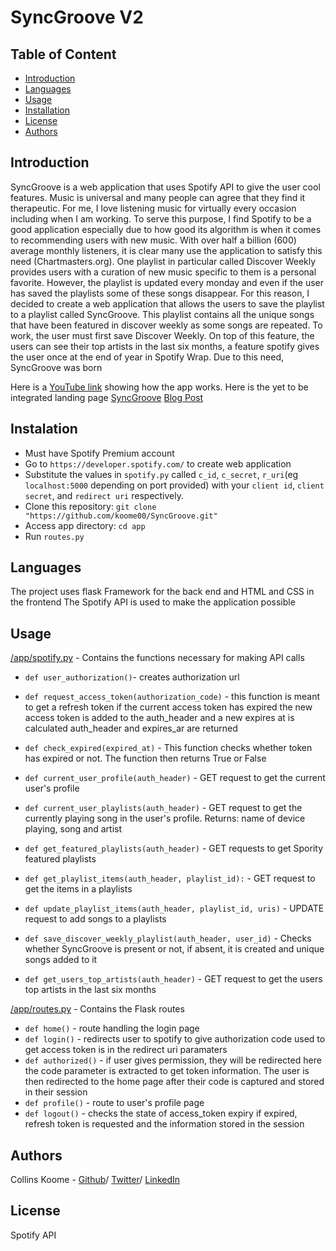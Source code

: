 #  SyncGroove V2



## Table of Content
* [Introduction](#introduction)
* [Languages](#languages)
* [Usage](#usage)
* [Installation](#installation)
* [License](#license)
* [Authors](#authors)

## Introduction
SyncGroove is a web application that uses Spotify API to give the user cool features. Music is universal and many people can agree that they find it therapeutic. For me, I love listening music for virtually every occasion including when I am working. To serve this purpose, I find Spotify to be a good application especially due to how good its algorithm is when it comes to recommending users with new music. With over half a billion (600) average monthly listeners, it is clear many use the application to satisfy this need (Chartmasters.org). 
One playlist in particular called Discover Weekly provides users with a curation of new music specific to them is a personal favorite. However, the playlist is updated every monday and even if the user has saved the playlists some of these songs disappear. For this reason, I decided to create a web application that allows the users to save the playlist to a playlist called SyncGroove. This playlist contains all the unique songs that have been featured in discover weekly as some songs are repeated. To work, the user must first save Discover Weekly. On top of this feature, the users can see their top artists in the last six months, a feature spotify gives the user once at the end of year in Spotify Wrap. Due to this need, SyncGroove was born

Here is a [YouTube link](https://youtu.be/HIrxhJYBMRY) showing how the app works.
Here is the yet to be integrated landing page [SyncGroove](https://koomemc.wixsite.com/syncgroove-1)
[Blog Post](https://medium.com/@koomemc/syncgroove-2f0ed6db3e99)

## Instalation
* Must have Spotify Premium account
* Go to `https://developer.spotify.com/` to create web application
* Substitute the values in `spotify.py` called `c_id`, `c_secret`, `r_uri`(eg `localhost:5000` depending on port provided) with your `client id`, `client secret`, and `redirect uri` respectively.
* Clone this repository: `git clone "https://github.com/koome00/SyncGroove.git"`
* Access app directory: `cd app`
* Run `routes.py`


## Languages
The project uses flask Framework for the back end and HTML and CSS in the frontend
The Spotify API is used to make the application possible

## Usage

[/app/spotify.py]([/app/spotify.py) - Contains the functions necessary for making API calls

* `def user_authorization()`- creates authorization url
* `def request_access_token(authorization_code)` - this function is meant to get a refresh token if the current access token has expired the new access token is added to the auth_header and a new expires at is calculated auth_header and expires_ar are returned 
* `def check_expired(expired_at)` - This function checks whether token has expired or not. The function then returns True or False
* `def current_user_profile(auth_header)` - GET request to get the current user's profile
* `def current_user_playlists(auth_header)` - GET request to get the currently playing song in the user's profile. Returns: name of device playing, song and artist
* `def get_featured_playlists(auth_header)` -  GET requests to get Spority featured playlists
* `def get_playlist_items(auth_header, playlist_id):` -  GET request to get the items in a playlists
* `def update_playlist_items(auth_header, playlist_id, uris)` - UPDATE request to add songs to a playlists
* `def save_discover_weekly_playlist(auth_header, user_id)` - Checks whether SyncGroove is present or not, if absent, it is created and unique songs added to it
    
* `def get_users_top_artists(auth_header)` -  GET request to get the users top artists in the last six months

[/app/routes.py](/app/routes.py) - Contains the Flask routes
* `def home()` - route handling the login page
* `def login()` - redirects user to spotify to give authorization code used to get access token is in the redirect uri paramaters
* `def authorized()` - if user gives permission, they will be redirected here the code parameter is extracted to get token information. The user is then redirected to the home page after their code is captured and stored in their session
* `def profile()` - route to user's profile page
* `def logout()` - checks the state of access_token expiry if expired, refresh token is requested and the information stored in the session

## Authors
Collins Koome - [Github](https://github.com/koome00)/ [Twitter](https://twitter.com/khvfv_)/ [LinkedIn](https://www.linkedin.com/in/collins-koome-728544261/)

## License
Spotify API